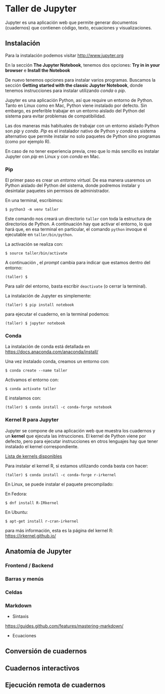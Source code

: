 # Taller de Jupyter

<!--- This is an HTML comment in Markdown -->

Jupyter es una aplicación web que permite generar
documentos (cuadernos) que contienen código, texto,
ecuaciones y visualizaciones.

## Instalación

Para la instalación podemos visitar http://www.jupyter.org

En la sección **The Jupyter Notebook**, tenemos dos opciones:
 **Try in in your browser** e **Install the Notebook**

De nuevo tenemos opciones para instalar varios programas. 
Buscamos la sección **Getting started with the classic Jupyter Notebook**,
donde tenemos instrucciones para instalar utilizando *conda* o *pip*.

Jupyter es una aplicación Python, así que require un entorno de Python.
Tanto en Linux como en Mac, Python viene instalado por defecto. Sin embargo,
es preferible trabajar en un entorno aislado del Python del sistema para
evitar problemas de compatibilidad.

Las dos maneras más habituales de trabajar con un entorno aislado Python
son *pip* y *conda*. *Pip* es el instalador nativo de Python y *conda* es sistema alternativo que permite instalar no solo paquetes de Python sino programas (como por ejemplo R).


En caso de no tener experiencia previa, creo que lo más sencillo es instalar 
Jupyter con *pip* en Linux y con *conda* en Mac.

### Pip

El primer paso es crear un *entorno virtual*. De esa manera usaremos un Python aislado del Python del sistema, donde podremos instalar y desintalar paquetes sin permisos de administrador.

En una terminal, escribimos:

```
$ python3 -m venv taller
```

Este comando nos creará un directorio `taller` con toda la estructura
de directorios de Python. A continuación hay que activar el entorno, lo 
que hará que, en esa terminal en particular, el comando `python` invoque
el ejecutable en `taller/bin/python`.

La activación se realiza con:
```
$ source taller/bin/activate
```

A continuación , el *prompt* cambia para indicar que estamos dentro del
entorno:

```
(taller) $
```

Para salir del entorno, basta escribir `deactivate` (o cerrar la terminal).

La instalación de Jupyter es simplemente:

```
(taller) $ pip install notebook
```

para ejecutar el cuaderno, en la terminal podemos:


```
(taller) $ jupyter notebook
```

### Conda

La instalación de conda está detallada en 
https://docs.anaconda.com/anaconda/install/

Una vez instalado conda, creamos un entorno con:

```
$ conda create --name taller
```

Activamos el entorno con:
```
$ conda activate taller
```

E instalamos con:

```
(taller) $ conda install -c conda-forge notebook
```

### Kernel R para Jupyter
Jupyter se compone de una aplicación web que muestra los cuadernos y un **kernel** que ejecuta las intrucciones. El kernel de Python viene por defecto, pero
para ejecutar instrucciones en otros lenguajes hay que tener instalado el kernel correspondiente.

[Lista de kernels disponibles](https://github.com/jupyter/jupyter/wiki/Jupyter-kernels)

Para instalar el kernel R, si estamos utilizando conda basta con hacer:

```
(taller) $ conda install -c conda-forge r-irkernel
```

En Linux, se puede instalar el paquete precompilado:

En Fedora:
```
$ dnf install R-IRkernel
```

En Ubuntu:
```
$ apt-get install r-cran-irkernel
```

para más información, esta es la página del kernel R: https://irkernel.github.io/

## Anatomía de Jupyter

### Frontend / Backend

### Barras y menús

### Celdas

### Markdown

* Sintaxis

https://guides.github.com/features/mastering-markdown/

* Ecuaciones

## Conversión de cuadernos

## Cuadernos interactivos

## Ejecución remota de cuadernos

